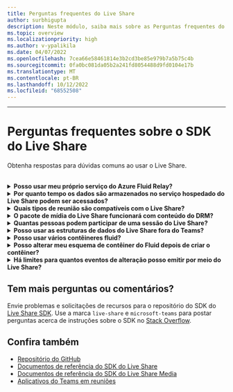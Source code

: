 ```yaml
---
title: Perguntas frequentes do Live Share
author: surbhigupta
description: Neste módulo, saiba mais sobre as Perguntas frequentes do Live Share.
ms.topic: overview
ms.localizationpriority: high
ms.author: v-ypalikila
ms.date: 04/07/2022
ms.openlocfilehash: 7cea66e58461814e3b2cd3be85e979b7a5b75c4b
ms.sourcegitcommit: 0fa0bc081da05b2a241fd8054488d9fd0104e17b
ms.translationtype: MT
ms.contentlocale: pt-BR
ms.lasthandoff: 10/12/2022
ms.locfileid: "68552508"
---
```

---

# <a name="live-share-sdk-faq"></a>Perguntas frequentes sobre o SDK do Live Share

Obtenha respostas para dúvidas comuns ao usar o Live Share.<br>

<br>

<details>

<summary><b>Posso usar meu próprio serviço do Azure Fluid Relay?</b></summary>

Sim! Ao inicializar o Live Share, você pode definir seu próprio `AzureConnectionConfig`. O Live Share associa os contêineres criados com reuniões, `ITokenProvider` mas você precisará implementar a interface para assinar tokens para seus contêineres. Por exemplo, você pode usar um fornecido `AzureFunctionTokenProvider`, que usa uma função de nuvem do Azure para solicitar um token de acesso de um servidor.

Embora a maioria de vocês ache útil usar nosso serviço hospedado gratuito, ainda pode haver momentos em que é útil usar seu próprio serviço do Azure Fluid Relay para seu aplicativo Live Share. Considere usar uma conexão de serviço AFR personalizada se você:

* Exigir o armazenamento de dados em contêineres Fluid além do tempo de vida de uma reunião.
* Transmita dados confidenciais por meio do serviço que requer uma política de segurança personalizada.
* Desenvolva recursos por meio do Fluid Framework, por exemplo, `SharedMap`para seu aplicativo fora do Teams.

Para obter mais informações, [confira como orientar ou](./teams-live-share-how-to/how-to-custom-azure-fluid-relay.md) visitar a documentação do [Azure Fluid Relay](/azure/azure-fluid-relay/).

<br>

</details>

<details>

<summary><b>Por quanto tempo os dados são armazenados no serviço hospedado do Live Share podem ser acessados?</b></summary>

Todos os dados enviados ou armazenados por meio de contêineres do Fluid criados pelo serviço Azure Fluid Relay hospedado pelo Live Share ficam acessíveis por 24 horas. Se você quiser manter os dados por mais de 24 horas, pode substituir nosso serviço do Azure Fluid Relay hospedado pelo seu. Como alternativa, você pode usar seu próprio provedor de armazenamento em paralelo ao serviço hospedado do Live Share.

<br>

</details>

<details>

<summary><b>Quais tipos de reunião são compatíveis com o Live Share?</b></summary>

Há suporte para reuniões agendadas, chamadas um-para-um, chamadas em grupo e reunião agora. Ainda não há suporte para reuniões de canal.

<br>

</details>

<details>

<summary><b>O pacote de mídia do Live Share funcionará com conteúdo do DRM?</b></summary>

Não. Atualmente, o Teams não dá suporte à mídia criptografada para aplicativos de guia na área de trabalho. Há suporte para clientes Chrome, Edge e móveis. Para obter mais informações, você [pode acompanhar o problema aqui](https://github.com/microsoft/live-share-sdk/issues/14).

<br>

</details>

<details>
<summary><b>Quantas pessoas podem participar de uma sessão do Live Share?</b></summary>

Atualmente, o Live Share oferece suporte a um máximo de 100 participantes por sessão. Se isso é algo em que você está interessado, você pode [iniciar uma discussão aqui](https://github.com/microsoft/live-share-sdk/discussions).

<br>

</details>

<details>
<summary><b>Posso usar as estruturas de dados do Live Share fora do Teams?</b></summary>

Atualmente, os pacotes live share exigem que o SDK do Cliente do Teams funcione corretamente. Recursos dentro `@microsoft/live-share` ou `@microsoft/live-share-media` não funcionarão fora do Microsoft Teams. Se isso é algo em que você está interessado, você pode [iniciar uma discussão aqui](https://github.com/microsoft/live-share-sdk/discussions).

<br>

</details>

<details>
<summary><b>Posso usar vários contêineres fluid?</b></summary>

Atualmente, o Live Share dá suporte apenas a ter um contêiner usando nosso serviço do Azure Fluid Relay fornecido. No entanto, é possível usar um contêiner do Live Share e um contêiner criado por sua própria instância do Azure Fluid Relay.

<br>

</details>

<details>
<summary><b>Posso alterar meu esquema de contêiner do Fluid depois de criar o contêiner?</b></summary>

Atualmente, o Live Share não dá suporte à adição de novo `initialObjects` ao Fluid `ContainerSchema` depois de criar ou ingressar em um contêiner. Como as sessões do Live Share têm curta duração, isso geralmente é um problema durante o desenvolvimento depois de adicionar novos recursos ao seu aplicativo.

> [!NOTE]
> Se você estiver usando a `dynamicObjectTypes` propriedade no `ContainerSchema`, poderá adicionar novos tipos a qualquer momento. Se você remover mais tarde os tipos do esquema, as instâncias DDS existentes desses tipos falharão normalmente.

Para corrigir erros resultantes `initialObjects` de alterações ao testar localmente no navegador, remova a ID do contêiner com hash da URL e recarregue a página. Se você estiver testando em uma reunião do Teams, inicie uma nova reunião e tente novamente.

Se você planeja atualizar seu aplicativo com instâncias `SharedObject` `LiveObject` novas ou com frequência, considere como implantar novas alterações de esquema na produção. Embora o risco real seja relativamente baixo e de curta duração, pode haver sessões ativas no momento em que você distribuir a alteração. Os usuários existentes na sessão não devem ser afetados, mas os usuários que ingressarem nessa sessão depois que você implantou uma alteração significativa podem ter problemas para se conectar à sessão. Para atenuar isso, você pode considerar algumas das seguintes soluções:

* Implante alterações de esquema para seu aplicativo Web fora do horário comercial normal.
* Use `dynamicObjectTypes` para quaisquer alterações feitas no esquema, em vez de alterar `initialObjects`.

> [!NOTE]
> No momento, o Live Share não dá suporte ao controle `ContainerSchema`de versão, nem tem APIs dedicadas a migrações.

<br>

</details>

<details>
<summary><b>Há limites para quantos eventos de alteração posso emitir por meio do Live Share?</b></summary>

Enquanto o Live Share estiver em versão prévia, qualquer limite de eventos emitidos por meio do Live Share não será imposto. Para obter um desempenho ideal, você deve desmentir as alterações emitidas `SharedObject` `LiveObject` por meio ou instâncias para uma mensagem por 50 milissegundos ou mais. Isso é especialmente importante ao enviar alterações com base em coordenadas de toque ou mouse, como ao sincronizar posições de cursor, escrita à tinta e arrastar objetos ao redor de uma página.

<br>

</details>

## <a name="have-more-questions-or-feedback"></a>Tem mais perguntas ou comentários?

Envie problemas e solicitações de recursos para o repositório do SDK do [Live Share SDK](https://github.com/microsoft/live-share-sdk). Use a marca `live-share` e `microsoft-teams` para postar perguntas acerca de instruções sobre o SDK no [Stack Overflow](https://stackoverflow.com/questions/tagged/live-share+microsoft-teams).

## <a name="see-also"></a>Confira também

* [Repositório do GitHub](https://github.com/microsoft/live-share-sdk)
* [Documentos de referência do SDK do Live Share](/javascript/api/@microsoft/live-share/)
* [Documentos de referência do SDK do Live Share Media](/javascript/api/@microsoft/live-share-media/)
* [Aplicativos do Teams em reuniões](teams-apps-in-meetings.md)

